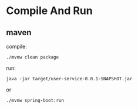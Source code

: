 # Compile And Run

## maven

compile:

```
./mvnw clean package
```

run:

```
java -jar target/user-service-0.0.1-SNAPSHOT.jar
```

or

```
./mvnw spring-boot:run
```

